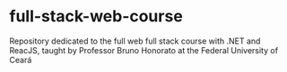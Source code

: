 # full-stack-web-course
Repository dedicated to the full web full stack course with .NET and ReacJS, taught by Professor Bruno Honorato at the Federal University of Ceará
